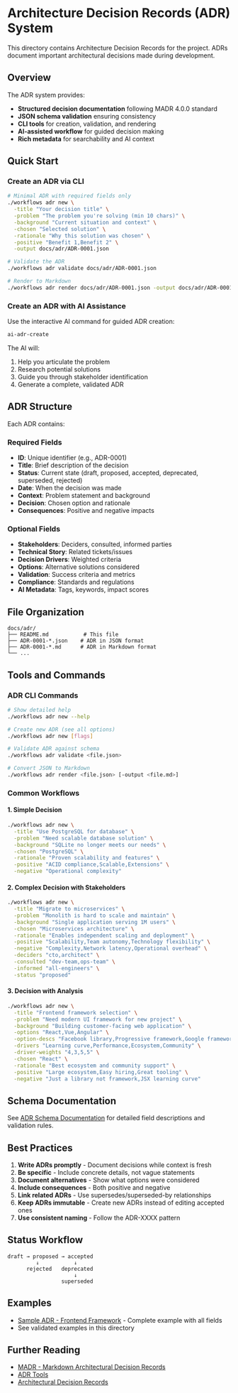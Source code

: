# Architecture Decision Records (ADR) System

This directory contains Architecture Decision Records for the project. ADRs document important architectural decisions made during development.

## Overview

The ADR system provides:
- **Structured decision documentation** following MADR 4.0.0 standard
- **JSON schema validation** ensuring consistency
- **CLI tools** for creation, validation, and rendering
- **AI-assisted workflow** for guided decision making
- **Rich metadata** for searchability and AI context

## Quick Start

### Create an ADR via CLI

```bash
# Minimal ADR with required fields only
./workflows adr new \
  -title "Your decision title" \
  -problem "The problem you're solving (min 10 chars)" \
  -background "Current situation and context" \
  -chosen "Selected solution" \
  -rationale "Why this solution was chosen" \
  -positive "Benefit 1,Benefit 2" \
  -output docs/adr/ADR-0001.json

# Validate the ADR
./workflows adr validate docs/adr/ADR-0001.json

# Render to Markdown
./workflows adr render docs/adr/ADR-0001.json -output docs/adr/ADR-0001.md
```

### Create an ADR with AI Assistance

Use the interactive AI command for guided ADR creation:

```bash
ai-adr-create
```

The AI will:
1. Help you articulate the problem
2. Research potential solutions
3. Guide you through stakeholder identification
4. Generate a complete, validated ADR

## ADR Structure

Each ADR contains:

### Required Fields
- **ID**: Unique identifier (e.g., ADR-0001)
- **Title**: Brief description of the decision
- **Status**: Current state (draft, proposed, accepted, deprecated, superseded, rejected)
- **Date**: When the decision was made
- **Context**: Problem statement and background
- **Decision**: Chosen option and rationale
- **Consequences**: Positive and negative impacts

### Optional Fields
- **Stakeholders**: Deciders, consulted, informed parties
- **Technical Story**: Related tickets/issues
- **Decision Drivers**: Weighted criteria
- **Options**: Alternative solutions considered
- **Validation**: Success criteria and metrics
- **Compliance**: Standards and regulations
- **AI Metadata**: Tags, keywords, impact scores

## File Organization

```
docs/adr/
├── README.md           # This file
├── ADR-0001-*.json    # ADR in JSON format
├── ADR-0001-*.md      # ADR in Markdown format
└── ...
```

## Tools and Commands

### ADR CLI Commands

```bash
# Show detailed help
./workflows adr new --help

# Create new ADR (see all options)
./workflows adr new [flags]

# Validate ADR against schema
./workflows adr validate <file.json>

# Convert JSON to Markdown
./workflows adr render <file.json> [-output <file.md>]
```

### Common Workflows

#### 1. Simple Decision
```bash
./workflows adr new \
  -title "Use PostgreSQL for database" \
  -problem "Need scalable database solution" \
  -background "SQLite no longer meets our needs" \
  -chosen "PostgreSQL" \
  -rationale "Proven scalability and features" \
  -positive "ACID compliance,Scalable,Extensions" \
  -negative "Operational complexity"
```

#### 2. Complex Decision with Stakeholders
```bash
./workflows adr new \
  -title "Migrate to microservices" \
  -problem "Monolith is hard to scale and maintain" \
  -background "Single application serving 1M users" \
  -chosen "Microservices architecture" \
  -rationale "Enables independent scaling and deployment" \
  -positive "Scalability,Team autonomy,Technology flexibility" \
  -negative "Complexity,Network latency,Operational overhead" \
  -deciders "cto,architect" \
  -consulted "dev-team,ops-team" \
  -informed "all-engineers" \
  -status "proposed"
```

#### 3. Decision with Analysis
```bash
./workflows adr new \
  -title "Frontend framework selection" \
  -problem "Need modern UI framework for new project" \
  -background "Building customer-facing web application" \
  -options "React,Vue,Angular" \
  -option-descs "Facebook library,Progressive framework,Google framework" \
  -drivers "Learning curve,Performance,Ecosystem,Community" \
  -driver-weights "4,3,5,5" \
  -chosen "React" \
  -rationale "Best ecosystem and community support" \
  -positive "Large ecosystem,Easy hiring,Great tooling" \
  -negative "Just a library not framework,JSX learning curve"
```

## Schema Documentation

See [ADR Schema Documentation](./SCHEMA.md) for detailed field descriptions and validation rules.

## Best Practices

1. **Write ADRs promptly** - Document decisions while context is fresh
2. **Be specific** - Include concrete details, not vague statements
3. **Document alternatives** - Show what options were considered
4. **Include consequences** - Both positive and negative
5. **Link related ADRs** - Use supersedes/superseded-by relationships
6. **Keep ADRs immutable** - Create new ADRs instead of editing accepted ones
7. **Use consistent naming** - Follow the ADR-XXXX pattern

## Status Workflow

```
draft → proposed → accepted
         ↓           ↓
      rejected   deprecated
                     ↓
                 superseded
```

## Examples

- [Sample ADR - Frontend Framework](../../examples/sample-adr.json) - Complete example with all fields
- See validated examples in this directory

## Further Reading

- [MADR - Markdown Architectural Decision Records](https://adr.github.io/madr/)
- [ADR Tools](https://github.com/npryce/adr-tools)
- [Architectural Decision Records](https://cognitect.com/blog/2011/11/15/documenting-architecture-decisions)